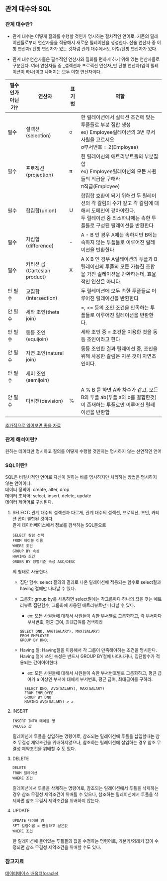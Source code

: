 ## 관계 대수와 SQL

### 관계 대수란?
* 관계 대수는 어떻게 질의를 수행할 것인가 명시하는 절차적인 언어로, 기존의 릴레이션들로부터 연산자들을 적용해서 새로운 릴레이션을 생성한다. 산술 연산자 중 이항 연산자/ 단항 연산자가 있는 것처럼 관계 대수에서도 이항/단항 연산자가 있다. 

* 관계 대수연산자들은 필수적인 연산자와 질의를 편하게 하기 위해 있는 연산자들로 구분된다. 여러 연산자들 중 _설렉션과 프로젝션 연산자_만 단항 연산자(입력 릴레이션이 하나)이고 나머지는 모두 이항 연산자이다. 

| 필수인가 아닌가? | 연산자 | 표기법 | 역할 |
| ----------- | --- | --- | --- |
| 필수 | 설렉션(selection) | σ | 한 릴레이션에서 실렉션 조건에 맞는 투플들로 부분 집합 생성 <br> ex) Employee릴레이션의 3번 부서 사원을 고르시오 <br> σ부서번호 = 2(Employee)| 
| 필수 | 프로젝션(projection) | π | 한 릴레이션의 애트리뷰트들의 부분집합 <br> ex) Employee릴레이션의 모든 사원들의 직급을 구해라 <br> π직급(Employee) |
| 필수 | 합집합(union) | U | 합집합 호환이 되기 위해선 두 릴레이션의 각 칼럼의 수가 같고 각 칼럼에 대해서 도메인이 같아야한다. <br> 두 릴레이션 중 최소하나에는 속한 투플들로 구성된 릴레이션을 반환한다 |
| 필수 | 차집합(difference) | - | A - B 인 경우 A에는 속하지만 B에는 속하지 않는 투플들로 이루어진 릴레이션을 반환한다 |
| 필수 | 카티션 곱(Cartesian product) | X | A X B 인 경우 A릴레이션의 투플과 B 릴레이션의 투플의 모든 가능한 조합을 가진 릴레이션을 반환하는데, 효율적인 연산은 아니다. |
| 안 필수 | 교집합(intersection) | | 두 릴레이션에 모두 속한 투플들로 이루어진 릴레이션을 반환한다 |
| 안 필수 | 세타 조인(theta join) | | =, <= 등의 조인 조건을 만족하는 투플들로 이루어진 릴레이션을 반환한다. |
| 안 필수 | 동등 조인(equijoin) | | 세타 조인 중 = 조건을 이용한 것을 동등 조인이라고 한다 |
| 안 필수 | 자연 조인(natural join) | | 동등 조인한 결과 릴레이션 중, 조인을 위해 사용한 칼럼은 지운 것이 자연조인이다. |
| 안 필수 | 세미 조인(semijoin) | | |
| 안 필수 | 디비전(devision) | % | A % B 를 하면 A와 차수가 같고, 모든 B의 투플 ab(투플 a와 b를 결합한것)이 존재하는 투플로만 이루어진 릴레이션을 반환함 |

[추가적으로 읽어보면 좋을 자료](https://velog.io/@ieed0205/%EA%B4%80%EA%B3%84%EB%8C%80%EC%88%98-SQL-LEEToday)

### 관계 해석이란?
원하는 데이터만 명시하고 질의를 어떻게 수행할 것인지는 명시하지 않는 선언적인 언어

### SQL이란?
SQL은 비절차적인 언어로 자신이 원하는 바를 명시하지만 처리하는 방법은 명시하지 않는 언어이다. <br>
데이터 정의어: create, alter, drop <br>
데이터 조작어: select, insert, delete, update <br>
데이터 제어어로 구성된다. 

1. SELECT: 관계 대수의 설렉션과 다르게, 관계 대수의 설렉션, 프로젝션, 조인, 카티션 곱이 결합된 것이다. <br> 
관계 데이터베이스에서 정보를 검색하는 SQL문으로 
    ```
    SELECT 칼럼 선택
    FROM 테이블 이름
    WHERE 조건
    GROUP BY 속성
    HAVING 조건
    ORDER BY 정렬기준 속성 ASC/DESC
    ```
    의 형태로 사용한다. 
    * 집단 함수: select 질의의 결과로 나온 릴레이션에 적용되는 함수로 select절과 having 절에만 나타날 수 있다. 
    * 그룹화: group by를 사용하면 select절에는 각그룹마다 하나의 값을 갖는 애트리뷰트 집단함수, 그룹화에 사용된 애트리뷰트만 나타날 수 있다. 
      * ex: 모든 사원들에 대해서 사원들이 속한 부서별로 그룹화하고, 각 부서마다 부서번호, 평균 급여, 최대급여를 검색하라 
      ```
      SELECT DNO, AVG(SALARY), MAX(SALARY)
      FROM EMPLOYEE
      GROUP BY DNO;
      ```

    * Having 절: Having절을 이용해서 각 그룹이 만족해야하는 조건을 명시한다. Having 절에 쓰인 속성은 반드시 GROUP BY절에 나타나거나, 집단함수가 적용되는 값이어야한다. 
      * ex: 모든 사원들에 대해서 사원들이 속한 부서번호별로 그룹화하고, 평균 급여가 a 이상인 부서에 대해서 부서번호, 평균 급여, 최대급여를 구하라.
      ```
        SELECT DNO, AVG(SALARY), MAX(SALARY)
        FROM EMPLOYEE
        GROUP BY DNO
        HAVING AVG(SALARY) > a
      ``` 

1. INSERT
    ```
    INSERT INTO 테이블 명
    VALUES 값
    ```
    릴레이션에 투플을 삽입하는 명령어로, 참조되는 릴레이션에 투플을 삽입할때는 참조 무결성 제약조건을 위배하지않으나, 참조하는 릴레이션에 삽입하는 경우 참조 무결성 제약조건을 위배할 수 도 있다. 
2. DELETE
    ```
    DELETE
    FROM 릴레이션
    WHERE 조건
    ```
    릴레이션에서 투플을 삭제하는 명령어로, 참조되는 릴레이션에서 투플을 삭제하는 경우 참조 무결성 제약조건이 위배될 수 있으나, 참조하는 릴레이션에서 투플을 삭제하면 참조 무결서 제약조건을 위배하지 않는다. 

3. UPDATE
    ```
    UPDATE 테이블 명
    SET 칼럼이름 = 변경하고 싶은값
    WHERE 조건
    ```
    한 릴레이션에 들어있는 투플들의 값을 수정하는 명령어로, 기본키/외래키 값이 수정되면 참조 무결성 제약조건을 위배할 수도 있다. 

### 참고자료
[데이터베이스 배움터(oracle)](http://www.yes24.com/Product/Goods/4154340)